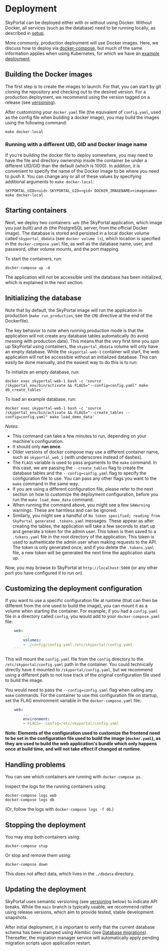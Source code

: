 # Deployment

SkyPortal can be deployed either with or without using Docker.
Without Docker, all services (such as the database) need to be running
locally, as described in [setup](setup).

More commonly, production deployment will use Docker images. Here, we
discuss how to deploy via
[docker-compose](https://docs.docker.com/compose/), but much of the
same information applies when using Kubernetes, for which we have an
[example deployment](https://github.com/skyportal/deploy).

## Building the Docker images

The first step is to create the images to launch. For that, you can start by git cloning the repository and checking out to the desired version. For a production deployment, we recommend using the version tagged on a release (see [versioning](versioning)).

After customizing your `docker.yaml` file (the equivalent of `config.yaml`, used as the config file when building a docker image), you may build the images using the following command:

```
make docker-local
```

### Running with a different UID, GID and Docker image name

If you're building the docker file to deploy somewhere, you may need to have the file and directory ownership inside the container be under a different UID/GID than the default (which is 1000).  In addition, it is convenient to specify the name of the Docker image to be where you need to push it.  You can change any or all of these values by specifying additional arguments to `make docker-local`:

```
SKYPORTAL_UID=<uid> SKYPORTAL_GID=<gid> DOCKER_IMAGENAME=<imagename> make docker-local
```

## Starting containers

Next, we deploy two containers: `web` (the SkyPortal application, which image you just built) and
`db` (the PostgreSQL server, from the official Docker image).
The database is stored and persisted in a local docker volume called `skyportal_dbdata` (see `docker volume ls`), which location is specified in the `docker-compose.yaml` file, as well as the database name, user, and password, other volume mounts, and the port mapping.

To start the containers, run:
```
docker-compose up -d
```

The application will not be accessible until the database has been initialized, which is explained in the next section.

## Initializing the database

Note that by default, the SkyPortal image will run the application in production (`make run_production`, see the `CMD` directive at the end of the Dockerfile).

The key behavior to note when running production mode is that the application will not create any database tables automatically (to avoid messing with production data). This means that the very first time you spin up SkyPortal using containers, the `skyportal_dbdata` volume will only have an empty database. While the `skyportal-web-1` container will start, the web application will not be accessible without an initialized database. This can easily be done manually, and the easiest way to do this is to run:

To initialize an empty database, run:
```
docker exec skyportal-web-1 bash -c 'source /skyportal_env/bin/activate && FLAGS="--config=config.yaml" make db_create_tables'
```

To load an example database, run:
```
docker exec skyportal-web-1 bash -c 'source /skyportal_env/bin/activate && FLAGS="--create_tables --config=config.yaml" make load_demo_data'
```

*Notes:*

- This command can take a few minutes to run, depending on your machine's configuration.
- It should only **run once**.
- Older versions of docker compose may use a different container name, such as `skyportal_web_1` (with underscores instead of dashes).
- The `FLAGS` variable is used to pass arguments to the `make` command. In this case, we are passing the `--create_tables` flag to create the database tables and the `--config=config.yaml` flag to specify the configuration file to use. You can pass any other flags you want to the `make` command in the same way.
- If you are using a different configuration file, please refer to the next section on how to customize the deployment configuration, before you run the `make load_demo_data` command.
- When running the command above, you might see a few `SAWarning` warnings. These are harmless and can be ignored.
- Similarly, you might see a handful of `No token specified; reading from SkyPortal generated .tokens.yaml` messages. These appear as after creating the tables, the application will take a few seconds to start up and generate a token for the admin user. This token is then saved to a `.tokens.yaml` file in the root directory of the application. This token is used to authenticate the admin user when making requests to the API. The token is only generated once, and if you delete the `.tokens.yaml` file, a new token will be generated the next time the application starts up.

Now, you may browse to SkyPortal at `http://localhost:5000` (or any other port you have configured it to run on).

## Customizing the deployment configuration

If you want to use a specific configuration file at runtime (that can then be different from the one used to build the image), you can mount it as a volume when starting the container. For example, if you had a `config.yaml` file in a directory called `config`, you would add to your `docker-compose.yaml` file:

```yaml
    web:
        ...
        volumes:
        - ./config/config.yaml:/etc/skyportal/config.yaml
    ```
```
This will mount the `config.yaml` file from the `config` directory to the `/etc/skyportal/config.yaml` path in the container. You could technically directly have it mounted to `/skyportal/config.yaml`, but we recommend using a different path to not lose track of the original configuration file used to build the image.

You would need to pass the `--config=config.yaml` flag when calling any `make` commands. For the container to use this configuration file on startup, set the FLAG environment variable in the `docker-compose.yaml` file:

```yaml
    web:
        ...
        environment:
        - FLAGS=--config=/etc/skyportal/config.yaml
```

**Note: Elements of the configuration used to customize the frontend need to be set in the configuration file used to build the image (`docker.yaml`), as they are used to build the web application's bundle which only happens once at build time, and will not take effect if changed at runtime.**

## Handling problems

You can see which containers are running with `docker-compose ps`.

Inspect the logs for the running containers using:

```
docker-compose logs web
docker-compose logs db
```

(Or, follow the logs with `docker-compose logs -f db`.)

## Stopping the deployment

You may stop both containers using:

```
docker-compose stop
```

Or stop and remove them using:

```
docker-compose down
```

This does not affect data, which lives in the `./dbdata` directory.

## Updating the deployment

SkyPortal uses semantic versioning (see [versioning](versioning) below) to indicate API breaks. While the `main` branch is typically usable, we recommend rather using release versions, which aim to provide tested, stable development snapshots.

After initial deployment, it is important to verify that the current database schema has been stamped using Alembic (see [Database migrations](migrations)). Thereafter, the migration manager service will automatically apply pending migration scripts upon application restart.
